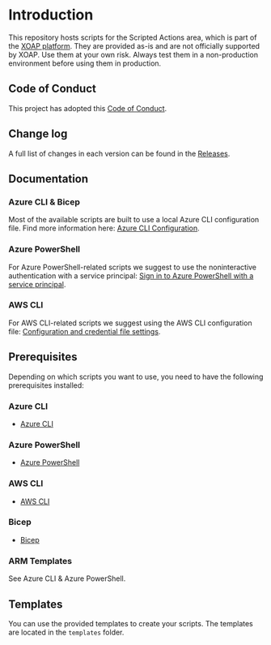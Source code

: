 # Introduction

This repository hosts scripts for the Scripted Actions area, which is part of the [XOAP platform](https://xoap.io). They are provided as-is and are not officially supported by XOAP. Use them at your own risk. Always test them in a non-production environment before using them in production.

## Code of Conduct

This project has adopted this [Code of Conduct](CODE_OF_CONDUCT.md).

## Change log

A full list of changes in each version can be found in the  [Releases](https://github.com/xoap-io/scripted-actions/releases).

## Documentation

### Azure CLI & Bicep

Most of the available scripts are built to use a local Azure CLI configuration file. Find more information here: [Azure CLI Configuration](https://docs.microsoft.com/en-us/cli/azure/azure-cli-configuration).

### Azure PowerShell

For Azure PowerShell-related scripts we suggest to use the noninteractive authentication with a service principal: [Sign in to Azure PowerShell with a service principal](https://learn.microsoft.com/en-us/powershell/azure/authenticate-noninteractive?view=azps-11.4.0).

### AWS CLI

For AWS CLI-related scripts we suggest using the AWS CLI configuration file: [Configuration and credential file settings](https://docs.aws.amazon.com/cli/latest/userguide/cli-configure-files.html).

## Prerequisites

Depending on which scripts you want to use, you need to have the following prerequisites installed:

### Azure CLI

- [Azure CLI](https://docs.microsoft.com/en-us/cli/azure/install-azure-cli)

### Azure PowerShell

- [Azure PowerShell](https://docs.microsoft.com/en-us/powershell/azure/install-az-ps)

### AWS CLI

- [AWS CLI](https://docs.aws.amazon.com/cli/latest/userguide/install-cliv2.html)

### Bicep

- [Bicep](https://learn.microsoft.com/en-us/azure/azure-resource-manager/bicep/install#azure-cli)

### ARM Templates

See Azure CLI & Azure PowerShell.

## Templates

You can use the provided templates to create your scripts. The templates are located in the `templates` folder.


